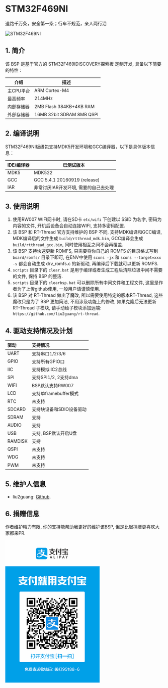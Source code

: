 #  STM32F469NI

道路千万条，安全第一条；行车不规范，亲人两行泪

![STM32F469NI](https://i.imgur.com/4YN7mOR.png)

## 1. 简介

该 BSP 是基于官方的 STM32F469IDISCOVERY探索板 定制开发, 具备以下简要的特性：

| 介绍 | 描述 |
| ---- | ---- |
| 主CPU平台 | ARM Cortex-M4 |
| 最高频率 | 214MHz |
| 内部存储器 | 2MB Flash 384KB+4KB RAM |
| 外部存储器 | 16MB 32bit SDRAM 8MB QSPI |

## 2. 编译说明

STM32F469NI板级包支持MDK5开发环境和GCC编译器，以下是具体版本信息：

| IDE/编译器 | 已测试版本 |
| ---------- | --------- |
| MDK5 | MDK522 |
| GCC | GCC 5.4.1 20160919 (release) |
| IAR | 非常讨厌IAR开发环境, 需要的自己去处理 |

## 3. 使用说明

1. 使用RW007 WIFI网卡时, 请在SD卡 `etc/wifi` 下创建以 SSID 为名字, 密码为内容的文件, 开机后设备会自动连接WIFI, 支持多密码配置. 
2. 该 BSP 和 RT-Thread 官方支持维护的 BSP 不同, 支持MDK编译和GCC编译, MDK编译后的文件生成 `build/rtthread_mdk.bin`, GCC编译会生成 `build/rtthread_gcc.bin`, 同时使用相互之间不会再覆盖. 
3. 该 BSP 支持快速更新 ROMFS, 只需要将你自己的 ROMFS 的目录格式写到 `board/romfs/` 目录下即可, 在ENV中使用 `scons -jx` 和 `scons --target=xxx -s` 都会自动生成 drv_romfs.c 的新驱动, 再编译后下载就可以更新 ROMFS. 
4. `scripts` 目录下的 `clear.bat` 是用于编译或者生成工程后清除垃圾中间不需要的文件, 保持 BSP 的整洁.
5. `scripts` 目录下的 `clearbsp.bat` 可以删除所有中间文件和工程文件, 这里是作者为了上传github使用, 一般用户请谨慎使用.
6. 该 BSP 对 RT-Thread 做出了魔改, 所以需要使用特定的版本RT-Thread, 这些魔改只是为了 BSP 更加简洁, 不用涉及功能上的修改, 如果克隆后无法更新 RT-Thread 子模块, 请手动给子模块添加远端: `https://github.com/liu2guang/rt-thread`.   

## 4. 驱动支持情况及计划

| 驱动 | 支持情况  |
| :------ | :----  |
| UART | 支持串口1/2/3/6 |
| GPIO | 支持所有GPIO口 |
| IIC | 支持模拟IIC2总线 |
| SPI | 支持SPI1/2, 2支持dma |
| WIFI | BSP默认支持RW007 |
| LCD | 支持单framebuffer模式 |
| RTC | 未支持 |
| SDCARD | 支持块设备和SDIO设备驱动 |
| SDRAM | 支持 |
| AUDIO | 支持 |
| USB | 支持, BSP默认开启U盘 | |
| RAMDISK | 支持 |
| QSPI | 未支持 |
| WDG | 未支持 |
| PWM | 未支持 |

## 5. 维护人信息
- liu2guang: [Github](https://github.com/liu2guang). 

## 6. 捐赠信息
作者维护精力有限, 你的支持能帮助我更好的维护该BSP, 但是比起捐赠更喜欢大家都来PR. 

![STM32F469NI](scripts/zfb.png)
